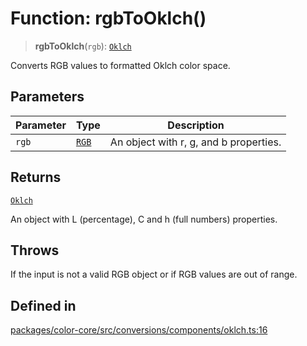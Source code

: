 # Function: rgbToOklch()

> **rgbToOklch**(`rgb`): [`Oklch`](../type-aliases/Oklch.md)

Converts RGB values to formatted Oklch color space.

## Parameters

| Parameter | Type | Description |
| ------ | ------ | ------ |
| `rgb` | [`RGB`](../type-aliases/RGB.md) | An object with r, g, and b properties. |

## Returns

[`Oklch`](../type-aliases/Oklch.md)

An object with L (percentage), C and h (full numbers) properties.

## Throws

If the input is not a valid RGB object or if RGB values are out of range.

## Defined in

[packages/color-core/src/conversions/components/oklch.ts:16](https://github.com/iamlite/color-core-mono-test/blob/d94d70fcd3b8bc32b54a8388048088ead1ff133f/packages/color-core/src/conversions/components/oklch.ts#L16)

